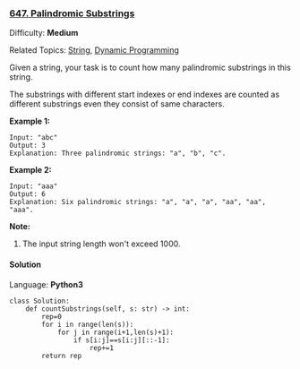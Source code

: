 ### [647\. Palindromic Substrings](https://leetcode.com/problems/palindromic-substrings/)

Difficulty: **Medium**  

Related Topics: [String](https://leetcode.com/tag/string/), [Dynamic Programming](https://leetcode.com/tag/dynamic-programming/)


Given a string, your task is to count how many palindromic substrings in this string.

The substrings with different start indexes or end indexes are counted as different substrings even they consist of same characters.

**Example 1:**

```
Input: "abc"
Output: 3
Explanation: Three palindromic strings: "a", "b", "c".
```

**Example 2:**

```
Input: "aaa"
Output: 6
Explanation: Six palindromic strings: "a", "a", "a", "aa", "aa", "aaa".
```

**Note:**

1.  The input string length won't exceed 1000.


#### Solution

Language: **Python3**

```python3
class Solution:
    def countSubstrings(self, s: str) -> int:
        rep=0
        for i in range(len(s)):
            for j in range(i+1,len(s)+1):
                if s[i:j]==s[i:j][::-1]:
                    rep+=1
        return rep
```